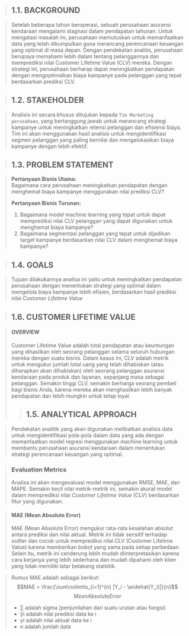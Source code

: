 > ## 1.1. BACKGROUND

> Setelah beberapa tahun beroperasi, sebuah perusahaan asuransi kendaraan mengalami stagnasi dalam pendapatan tahunan. Untuk mengatasi masalah ini, perusahaan memutuskan untuk memanfaatkan data yang telah dikumpulkan guna merancang perencanaan keuangan yang optimal di masa depan. Dengan pendekatan analitis, perusahaan berupaya memahami lebih dalam tentang pelanggannya dan memprediksi nilai Customer Lifetime Value (CLV) mereka. Dengan strategi ini, perusahaan berharap dapat meningkatkan pendapatan dengan mengoptimalkan biaya kampanye  pada pelanggan yang tepat berdasarkan prediksi CLV.

> ## 1.2. STAKEHOLDER

> Analisis ini secara khusus ditujukan kepada `Tim Marketing perusahaan`, yang bertanggung jawab untuk merancang strategi kampanye untuk meningkatkan retensi pelanggan dan efisiensi biaya. Tim ini akan menggunakan hasil analisis untuk mengidentifikasi segmen pelanggan yang paling bernilai dan mengalokasikan biaya kampanye dengan lebih efektif. 

> ## 1.3. PROBLEM STATEMENT

> **Pertanyaan Bisnis Utama:** <br>
> Bagaimana cara perusahaan meningkatkan pendapatan dengan menghemat biaya kampanye menggunakan nilai prediksi CLV?
>
> **Pertanyaan Bisnis Turunan:** <br>
> 1. Bagaimana model machine learning yang tepat untuk dapat memprediksi nilai CLV pelanggan yang dapat digunakan untuk menghemat biaya kampanye?
> 2. Bagaimana segmentasi pelanggan yang tepat untuk dijadikan target kampanye berdasarkan nilai CLV dalam menghemat biaya kampanye?
            
> ## 1.4. GOALS

> Tujuan dilakukannya analisa ini yaitu untuk meningkatkan pendapatan perusahaan dengan menentukan strategi yang optimal dalam mengelola biaya kampanye lebih efisien, berdasarkan hasil prediksi nilai *Customer Lifetime Value*

> ## 1.6. CUSTOMER LIFETIME VALUE

> #### OVERVIEW
> Customer Lifetime Value adalah total pendapatan atau keuntungan yang dihasilkan oleh seorang pelanggan selama seluruh hubungan mereka dengan suatu bisnis. Dalam kasus ini, CLV adalah metrik untuk mengukur jumlah total uang yang telah dihabiskan (atau diharapkan akan dihabiskan) oleh seorang pelanggan asuransi kendaraan pada produk dan layanan, sepanjang masa sebagai pelanggan. Semakin tinggi CLV, semakin berharga seorang pembeli bagi bisnis Anda, karena mereka akan menghasilkan lebih banyak pendapatan dan lebih mungkin untuk tetap loyal.
>
> > ## 1.5. ANALYTICAL APPROACH

> Pendekatan analitik yang akan digunakan melibatkan analisis data untuk mengidentifikasi pola-pola dalam data yang ada dengan memanfaatkan model regresi menggunakan machine learning untuk membantu perusahaan asuransi kendaraan dalam menentukan strategi perencanaan keuangan yang optimal.

> ### Evaluation Metrics
> Analisa ini akan mengevaluasi model menggunakan RMSE, MAE, dan MAPE. Semakin kecil nilai metrik-metrik ini, semakin akurat model dalam memprediksi nilai *Customer Lifetime Value* (CLV) berdasarkan fitur yang digunakan.
    
> #### MAE (Mean Absolute Error)
> MAE (Mean Absolute Error) mengukur rata-rata kesalahan absolut antara prediksi dan nilai aktual. Metrik ini tidak sensitif terhadap outlier dan cocok untuk memprediksi nilai CLV (Customer Lifetime Value) karena memberikan bobot yang sama pada setiap perbedaan. Selain itu, metrik ini cenderung lebih mudah diinterpretasikan karena cara kerjanya yang lebih sederhana dan mudah dipahami oleh klien yang tidak memiliki latar belakang statistik.

> Rumus MAE adalah sebagai berikut:
> $$MAE =  \frac{\sum\nolimits_{i=1}^{n} |Y_i - \widehat{Y_i}|}{n}$$
> $$Mean Absolute Error$$
> - ∑ adalah sigma (penjumlahan dari suatu urutan atau fungsi)<br>
> - ŷi adalah nilai prediksi data ke i<br>
> - yi adalah nilai aktual data ke i<br>
> - n adalah jumlah data<br>
